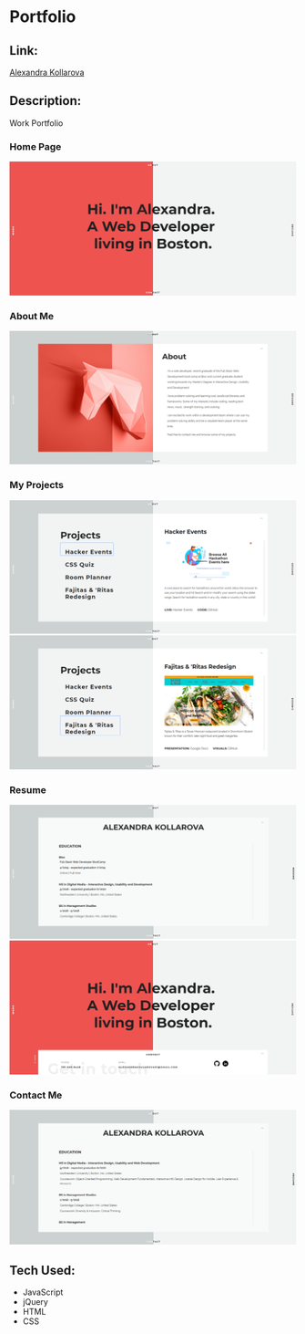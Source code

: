# Portfolio

## Link: 
[Alexandra Kollarova](https://alexandrakollarova.github.io/Portfolio/)

## Description:
Work Portfolio

### Home Page
![alt text](images/visual1.png)

### About Me
![alt text](images/visual2.png)

### My Projects
![alt text](images/visual3.png)
![alt text](images/visual4.png)

### Resume
![alt text](images/visual5.png)
![alt text](images/visual6.png)

### Contact Me
![alt text](images/visual7.png)

## Tech Used:
* JavaScript
* jQuery
* HTML
* CSS
